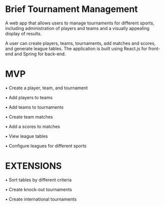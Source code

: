 # Brief Tournament Management

A web app that allows users to manage tournaments for different sports, including administration of players and teams and a visually appealing display of results.

A user can create players, teams, tournaments, add matches and scores, and generate league tables. The application is built using React.js for front-end and Spring for back-end.
 

# MVP
• Create a player, team, and tournament

• Add players to teams

• Add teams to tournaments

• Create team matches

• Add a scores to matches

• View league tables

• Configure leagues for different sports

# EXTENSIONS
• Sort tables by different criteria

• Create knock-out tournaments

• Create international tournaments
